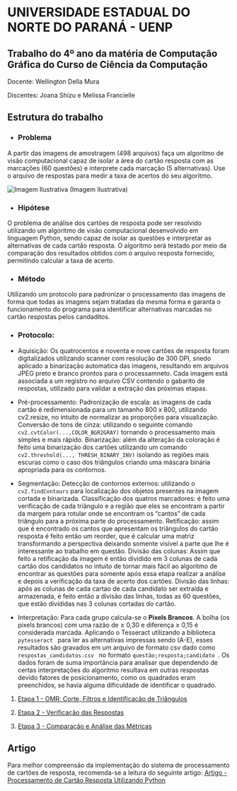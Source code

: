 # UNIVERSIDADE ESTADUAL DO NORTE DO PARANÁ - UENP 
## Trabalho do 4º ano da matéria de Computação Gráfica do Curso de Ciência da Computação 

Docente: Wellington Della Mura

Discentes: Joana Shizu e Melissa Francielle

## Estrutura do trabalho

* ### Problema
A partir das imagens de amostragem (498 arquivos) faça um algoritmo de visão computacional capaz de isolar a área do cartão resposta com as marcações (60 questões) e interprete cada marcação (5 alternativas).
Use o arquivo de respostas para medir a taxa de acertos do seu algoritmo.

   ![Imagem Ilustrativa](https://d23vy2bv3rsfba.cloudfront.net/listas/1_f5eaa519f168b122b06ae02e55401bee_5804.png)
                                   (Imagem Ilustrativa)
* ### Hipótese
O problema de análise dos cartões de resposta pode ser resolvido utilizando um algoritmo de visão computacional desenvolvido em linguagem Python, sendo capaz de isolar as questões e interpretar as alternativas de cada cartão resposta. O algoritmo será testado por meio da comparação dos resultados obtidos com o arquivo resposta fornecido, permitindo calcular a taxa de acerto. 

* ### Método
Utilizando um protocolo para padronizar o processamento das imagens de forma que todas as imagens sejam tratadas da mesma forma e garanta o funcionamento do programa para identificar alternativas marcadas no cartão respostas pelos candaditos.
  * ### Protocolo:
- Aquisição: Os quatrocentos e noventa e nove cartões de resposta foram digitalizados utilizando scanner com resolução de 300 DPI, snedo aplicado a binarização automatica das imagens, resultando em arquivos JPEG preto e branco prontos para o processamneto. Cada imagem está associada a um registro no arquivo CSV contendo o gabarito de respostas, utilizado para validar a extração das próximas etapas.
  
- Pré-processamento:
Padronização de escala: as imagens de cada cartão é redimensionada para um tamanho 800 x 800, utilizando cv2.resize, no intuito de normalizar as proporções para visualização. 
Conversão de tons de cinza: utilizando o seguinte comando `cv2.cvtColor(...,COLOR_BGR2GRAY)` tornando o processamento mais simples e mais rápido. 
Binarização: além da alteração da coloração é feito uma binarização dos cartões utilizando um comando `cv2.threshold(..., THRESH_BINARY_INV)` isolando as regiões mais escuras como o caso dos triângulos criando uma máscara binária apropriada para os contornos.

- Segmentação:
Detecção de contornos externos: utilizando o `cv2.findContours` para localização dos objetos presentes na imagem cortada e binarizada. 
Classificação dos quatros marcadores: é feito uma verificação de cada triângulo e a região que eles se encontram a partir da margem para rotular onde se encontram os “cantos” de cada triângulo para a próxima parte do processamento.
Retificação: assim que é encontrado os cantos que apresentam os triângulos do cartão resposta é feito então um reorder, que é calcular uma matriz transformando a perspectiva deixando somente visível a parte que lhe é interessante ao trabalho em questão.
Divisão das colunas: Assim que feito a retificação da imagem é então dividido em 3 colunas de cada cartão dos candidatos no intuito de tornar mais fácil ao algoritmo de encontrar as questões para somente após essa etapa realizar a análise e depois a verificação da taxa de acerto dos cartões. 
Divisão das linhas: após as colunas de cada cartao de cada candidato ser extraída e armazenada, é feito então a divisão das linhas, todas as 60 questões, que estão divididas nas 3 colunas cortadas do cartão. 

- Interpretação:
  Para cada grupo calcula-se o **Pixels Brancos**. A bolha (os pixels brancos) com uma razão de ≥ 0,30 e diferença ≥ 0,15 é considerada marcada. Aplicando o Tesseract utilizando a biblioteca  `pytesseract ` para ler as alternativas impressas sendo (A-E), esses resultados são gravados em um arquivo de formato csv dado como  `respostas_candidatos.csv ` no formato  `questão;resposta;candidato `. Os dados foram de suma importância para analisar que dependendo de certas interpretações do algoritmo resultava em outras respostas devido fatores de posicionamento, como os quadrados eram preenchidos, se havia alguma dificuldade de identificar o quadrado.

1. [Etapa 1 - OMR: Corte, Filtros e Identificação de Triângulos](https://github.com/Melissa-Francielle/Processamento_Cartao_Resposta/blob/main/OMR.py)

2. [Etapa 2 - Verificação das Respostas](https://github.com/Melissa-Francielle/Processamento_Cartao_Resposta/blob/main/verificar_respostas.py)

3. [Etapa 3 - Comparação e Análise das Métricas](https://github.com/Melissa-Francielle/Processamento_Cartao_Resposta/blob/main/comparar_respostas.py)

## Artigo 
Para melhor compreensão da implementação do sistema de processamento de cartões de resposta, recomenda-se a leitura do seguinte artigo:
[Artigo - Processamento de Cartão Resposta Utilizando Python](https://github.com/Melissa-Francielle/Processamento_Cartao_Resposta/blob/main/Artigo_Processamento_de_Cartão_Resposta.pdf)
